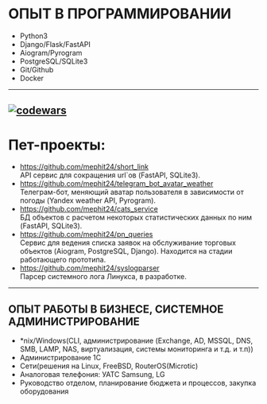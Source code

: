 # ОПЫТ В ПРОГРАММИРОВАНИИ

* Python3
* Django/Flask/FastAPI
* Aiogram/Pyrogram
* PostgreSQL/SQLite3
* Git/Github
* Docker

---
[![codewars](https://www.codewars.com/users/Mephit/badges/small)](https://www.codewars.com/users/Mephit)
---
# Пет-проекты:
- https://github.com/mephit24/short_link  
API сервис для сокращения url`ов (FastAPI, SQLite3).
- https://github.com/mephit24/telegram_bot_avatar_weather  
Телеграм-бот, меняющий аватар пользователя в зависимости от погоды (Yandex weather
API, Pyrogram).
- https://github.com/mephit24/cats_service  
БД объектов с расчетом некоторых статистических данных по ним (FastAPI, SQLite3).
- https://github.com/mephit24/pn_queries  
Сервис для ведения списка заявок на обслуживание торговых объектов
(Aiogram, PostgreSQL, Django). Находится на стадии работающего прототипа.
- https://github.com/mephit24/syslogparser  
Парсер системного лога Линукса, в разработке.


---

## ОПЫТ РАБОТЫ В БИЗНЕСЕ, СИСТЕМНОЕ АДМИНИСТРИРОВАНИЕ
- *nix/Windows(CLI, администрирование (Exchange, AD, MSSQL, DNS, SMB, LAMP, NAS,
виртуализация, системы мониторинга и т.д. и т.п))
- Администрирование 1С
- Сети(решения на Linux, FreeBSD, RouterOS(Microtic)
- Аналоговая телефония: УАТС Samsung, LG
- Руководство отделом, планирование бюджета и процессов, закупка оборудования
